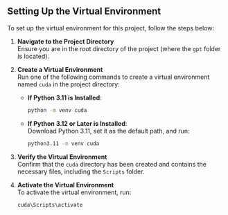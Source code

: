 ## Setting Up the Virtual Environment

To set up the virtual environment for this project, follow the steps below:

1. **Navigate to the Project Directory**  
   Ensure you are in the root directory of the project (where the `gpt` folder is located).

2. **Create a Virtual Environment**  
   Run one of the following commands to create a virtual environment named `cuda` in the project directory:

   - **If Python 3.11 is Installed**:  
     ```bash
     python -m venv cuda
     ```
   - **If Python 3.12 or Later is Installed**:  
     Download Python 3.11, set it as the default path, and run:  
     ```bash
     python3.11 -m venv cuda
     ```

3. **Verify the Virtual Environment**  
   Confirm that the `cuda` directory has been created and contains the necessary files, including the `Scripts` folder.

4. **Activate the Virtual Environment**  
   To activate the virtual environment, run:  
   ```bash
   cuda\Scripts\activate
